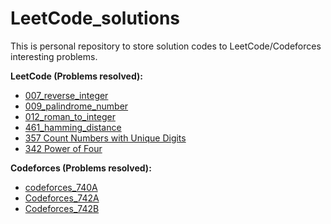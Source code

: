 # LeetCode_solutions

This is personal repository to store solution codes to LeetCode/Codeforces interesting problems.

**LeetCode (Problems resolved):**
* [007_reverse_integer](https://leetcode.com/problems/reverse-integer/)
* [009_palindrome_number](https://leetcode.com/problems/palindrome-number/)
* [012_roman_to_integer](https://leetcode.com/problems/roman-to-integer/)
* [461_hamming_distance](https://leetcode.com/problems/hamming-distance/)
* [357 Count Numbers with Unique Digits](https://leetcode.com/problems/count-numbers-with-unique-digits/)
* [342 Power of Four](https://leetcode.com/problems/power-of-four/)

**Codeforces (Problems resolved):**
* [codeforces_740A](http://codeforces.com/problemset/problem/740/A)
* [Codeforces_742A](http://codeforces.com/problemset/problem/742/A)
* [Codeforces_742B](http://codeforces.com/problemset/problem/742/B)
